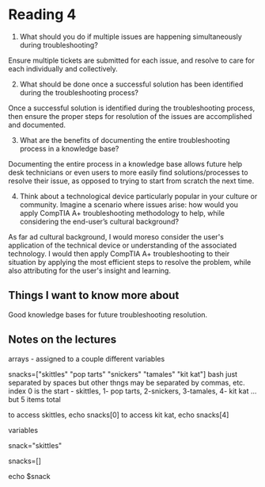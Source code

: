 # Reading 4

1. What should you do if multiple issues are happening simultaneously during troubleshooting?

Ensure multiple tickets are submitted for each issue, and resolve to care for each individually and collectively.

2. What should be done once a successful solution has been identified during the troubleshooting process?

Once a successful solution is identified during the troubleshooting process, then ensure the proper steps for resolution of the issues are accomplished and documented.

3. What are the benefits of documenting the entire troubleshooting process in a knowledge base?

Documenting the entire process in a knowledge base allows future help desk technicians or even users to more easily find solutions/processes to resolve their issue, as opposed to trying to start from scratch the next time. 

4. Think about a technological device particularly popular in your culture or community. Imagine a scenario where issues arise: how would you apply CompTIA A+ troubleshooting methodology to help, while considering the end-user’s cultural background?

As far ad cultural background, I would moreso consider the user's application of the technical device or understanding of the associated technology. I would then apply CompTIA A+ troubleshooting to their situation by applying the most efficient steps to resolve the problem, while also attributing for the user's insight and learning.

## Things I want to know more about

Good knowledge bases for future troubleshooting resolution.

## Notes on the lectures

arrays - assigned to a couple different variables

snacks=["skittles" "pop tarts" "snickers" "tamales" "kit kat"]
bash just separated by spaces but other thngs may be separated by commas, etc.  index 0 is the start - skittles, 1- pop tarts, 2-snickers, 3-tamales, 4- kit kat ... but 5 items total

to access skittles, echo snacks[0]
to access kit kat, echo snacks[4]


variables

snack="skittles"

snacks=[]

echo $snack
